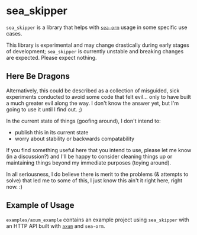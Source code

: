 # sea_skipper

`sea_skipper` is a library that helps with [`sea-orm`](https://docs.rs/sea-orm) usage in some specific use cases.

This library is experimental and may change drastically during early stages of development; `sea_skipper` is currently unstable and breaking changes are expected. Please expect nothing.

## Here Be Dragons

Alternatively, this could be described as a collection of misguided, sick experiments conducted to avoid some code that felt evil...
only to have built a much greater evil along the way. I don't know the answer yet, but I'm going to use it until I find out. ;)

In the current state of things (goofing around), I don't intend to:
- publish this in its current state
- worry about stability or backwards compatability

If you find something useful here that you intend to use, please let me know (in a discussion?) and I'll be happy to consider cleaning things up or maintaining things beyond my immediate purposes (toying around).

In all seriousness, I do believe there is merit to the problems (& attempts to solve) that led me to some of this, I just know this ain't it right here, right now. :)

## Example of Usage

`examples/axum_example` contains an example project using `sea_skipper` with an HTTP API built with [`axum`](https://docs.rs/axum/latest/axum/) and `sea-orm`.

